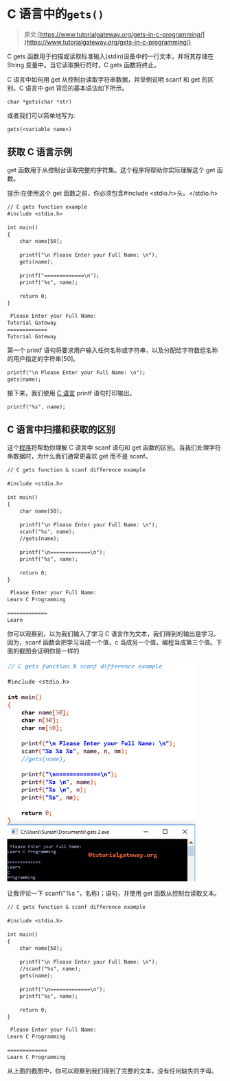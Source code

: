 # C 语言中的`gets()`

> 原文:[https://www.tutorialgateway.org/gets-in-c-programming/](https://www.tutorialgateway.org/gets-in-c-programming/)

C gets 函数用于扫描或读取标准输入(stdin)设备中的一行文本，并将其存储在 String 变量中。当它读取换行符时，C gets 函数将终止。

C 语言中如何用 get 从控制台读取字符串数据，并举例说明 scanf 和 get 的区别。C 语言中 get 背后的基本语法如下所示。

```
char *gets(char *str)
```

或者我们可以简单地写为:

```
gets(<variable name>)
```

## 获取 C 语言示例

get 函数用于从控制台读取完整的字符集。这个程序将帮助你实际理解这个 get 函数。

提示:在使用这个 get 函数之前，你必须包含#include <stdio.h>头。</stdio.h>

```
// C gets function example
#include <stdio.h> 

int main()
{
	char name[50];

	printf("\n Please Enter your Full Name: \n");
	gets(name);

	printf("=============\n");
	printf("%s", name);

	return 0;
}
```

```
 Please Enter your Full Name: 
Tutorial Gateway
=============
Tutorial Gateway
```

第一个 printf 语句将要求用户输入任何名称或字符串，以及分配给字符数组名称的用户指定的字符串[50]。

```
printf("\n Please Enter your Full Name: \n");
gets(name);
```

接下来，我们使用 [C 语言](https://www.tutorialgateway.org/c-programming/) printf 语句打印输出。

```
printf("%s", name);
```

## C 语言中扫描和获取的区别

这个[程序](https://www.tutorialgateway.org/c-programming-examples/)将帮助你理解 C 语言中 scanf 语句和 get 函数的区别。当我们处理字符串数据时，为什么我们通常更喜欢 get 而不是 scanf。

```
// C gets function & scanf difference example

#include <stdio.h> 

int main()
{
	char name[50];

	printf("\n Please Enter your Full Name: \n");
	scanf("%s", name);
	//gets(name);

	printf("\n=============\n");
	printf("%s", name);

	return 0;
}
```

```
 Please Enter your Full Name: 
Learn C Programming

=============
Learn
```

你可以观察到，以为我们输入了学习 C 语言作为文本，我们得到的输出是学习。因为，scanf 函数会把学习当成一个值，c 当成另一个值，编程当成第三个值。下面的截图会证明你是一样的

![Gets in C Programming 4](img/51c978bba61e69f3264f55dae543e1b7.png)

让我评论一下 scanf("%s "，名称)；语句，并使用 get 函数从控制台读取文本。

```
// C gets function & scanf difference example

#include <stdio.h> 

int main()
{
	char name[50];

	printf("\n Please Enter your Full Name: \n");
	//scanf("%s", name);
	gets(name);

	printf("\n=============\n");
	printf("%s", name);

	return 0;
}
```

```
 Please Enter your Full Name: 
Learn C Programming

=============
Learn C Programming
```

从上面的截图中，你可以观察到我们得到了完整的文本，没有任何缺失的字母。